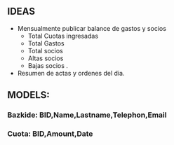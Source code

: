 IDEAS
-----
- Mensualmente publicar balance de gastos y socios
	- Total Cuotas ingresadas
	- Total Gastos 
	- Total socios
	- Altas socios
	- Bajas socios
	.
- Resumen de actas y ordenes del dia.









MODELS:
------

### Bazkide: BID,Name,Lastname,Telephon,Email
### Cuota: BID,Amount,Date
